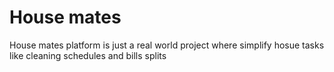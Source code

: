 # House mates

House mates platform is just a real world project where simplify hosue tasks like cleaning schedules and bills splits
